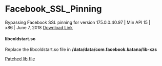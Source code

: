 # Facebook_SSL_Pinning
Bypassing Facebook SSL pinning for version 175.0.0.40.97 | Min API 15 | x86 | June 7, 2018
[Download Link](https://www.apkmirror.com/apk/facebook-2/facebook/facebook-175-0-0-40-97-release/facebook-175-0-0-40-97-4-android-apk-download/)


#### libcoldstart.so

Replace the libcoldstart.so file in **/data/data/com.facebook.katana/lib-xzs**


[Patched lib file](https://github.com/pouyadarabi/Facebook_SSL_Pinning/blob/master/x86/libcoldstart.so)

